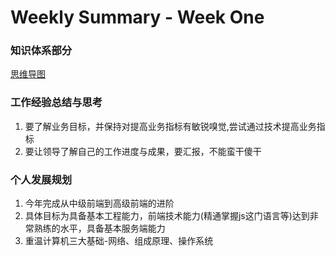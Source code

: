 # Weekly Summary - Week One

### 知识体系部分


[思维导图](https://www.processon.com/view/link/5e96963f0791293bf970ee36)


### 工作经验总结与思考

1. 要了解业务目标，并保持对提高业务指标有敏锐嗅觉,尝试通过技术提高业务指标
2. 要让领导了解自己的工作进度与成果，要汇报，不能蛮干傻干

### 个人发展规划

1. 今年完成从中级前端到高级前端的进阶
2. 具体目标为具备基本工程能力，前端技术能力(精通掌握js这门语言等)达到非常熟练的水平，具备基本服务端能力
3. 重温计算机三大基础-网络、组成原理、操作系统